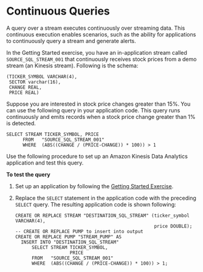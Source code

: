 # Continuous Queries<a name="continuous-queries-concepts"></a>

A query over a stream executes continuously over streaming data\. This continuous execution enables scenarios, such as the ability for applications to continuously query a stream and generate alerts\. 

In the Getting Started exercise, you have an in\-application stream called `SOURCE_SQL_STREAM_001` that continuously receives stock prices from a demo stream \(an Kinesis stream\)\. Following is the schema:

```
(TICKER_SYMBOL VARCHAR(4), 
 SECTOR varchar(16), 
 CHANGE REAL, 
 PRICE REAL)
```

Suppose you are interested in stock price changes greater than 15%\. You can use the following query in your application code\. This query runs continuously and emits records when a stock price change greater than 1% is detected\.

```
SELECT STREAM TICKER_SYMBOL, PRICE 
      FROM   "SOURCE_SQL_STREAM_001"
      WHERE  (ABS((CHANGE / (PRICE-CHANGE)) * 100)) > 1
```

Use the following procedure to set up an Amazon Kinesis Data Analytics application and test this query\.

**To test the query**

1. Set up an application by following the [Getting Started Exercise](http://docs.aws.amazon.com/kinesisanalytics/latest/dev/get-started-exercise.html)\.

1. Replace the `SELECT` statement in the application code with the preceding `SELECT` query\. The resulting application code is shown following:

   ```
   CREATE OR REPLACE STREAM "DESTINATION_SQL_STREAM" (ticker_symbol VARCHAR(4), 
                                                      price DOUBLE);
   -- CREATE OR REPLACE PUMP to insert into output
   CREATE OR REPLACE PUMP "STREAM_PUMP" AS 
     INSERT INTO "DESTINATION_SQL_STREAM" 
         SELECT STREAM TICKER_SYMBOL, 
                       PRICE 
         FROM   "SOURCE_SQL_STREAM_001"
         WHERE  (ABS((CHANGE / (PRICE-CHANGE)) * 100)) > 1;
   ```